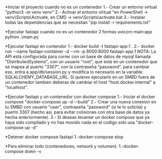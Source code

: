 *Iniciar el proyecto cuando no es un contenedor
    1.- Crear un entorno virtual "python3 -m venv venv"
    2.- Activar el entorno virtual "en PowerShell → venv\Scripts\Activate, en CMD → venv\Scripts\activate.bat
    3.- Instalar todas las dependencias que se necesitan "pip install -r requirements.txt"

*Ejecutar fastapi cuando no es un contenedor 2 formas
    uvicorn main:app
    python .\main.py

*Ejecutar fastapi en contendor
    1.- docker build -t fastapi-app:1 .
    2.- docker run --name fastapi-container -d --rm -p 8000:8000 fastapi-app:1
NOTA: La API está configurada para correr con un base de datos de mysql llamada "DistributedSystems", con un usuario "root", que está en un contenedor que se mapea al puerto "3307", con la contraseña "password", para cambiar eso, entra a app/db/session.py y modifica lo necesario en la variable SQLALCHEMY_DATABASE_URL. Si quieres ejecutarlo en un SMBD fuera de un contenedor tambien deberas de cambiar el host "host.docker.internal" a "localhost".

*Ejecutar fastapi y un contenedor con docker compose
    1.- Iniciar el docker compose "docker-compose up -d --build"
    2.- Crear una nueva conexion en tu SMBD con usuario "user", contraseña "password" (si te lo solicita) y puerto 3307 (hecho asi, para evitar colisiones con otra base de datos ya hecha anteriormente).
    3.- Si deseas levantar un docker compose que ya haya sido compilado y no has movido nada en el codigo solo usa "docker-compose up -d"

*Detener docker compose fastapi
    1.-docker-compose stop

*Para eliminar todo (contenedores, network y volumen):
    1.-docker-compose down -v
